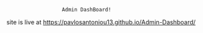                       Admin DashBoard!

site is live at https://pavlosantoniou13.github.io/Admin-Dashboard/

